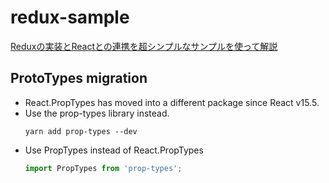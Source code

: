 # redux-sample

[Reduxの実装とReactとの連携を超シンプルなサンプルを使って解説](https://mae.chab.in/archives/2885)

## ProtoTypes migration
- React.PropTypes has moved into a different package since React v15.5.
- Use the prop-types library instead.
  ```
  yarn add prop-types --dev
  ```
- Use PropTypes instead of React.PropTypes
  ```javascript
  import PropTypes from 'prop-types';
  ```
